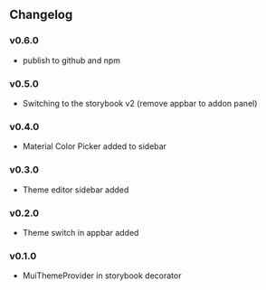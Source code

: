 ## Changelog

### v0.6.0

* publish to github and npm

### v0.5.0

* Switching to the storybook v2
(remove appbar to addon panel)

### v0.4.0

* Material Color Picker added to sidebar

### v0.3.0

* Theme editor sidebar added

### v0.2.0

* Theme switch in appbar added

### v0.1.0

* MuiThemeProvider in storybook decorator
